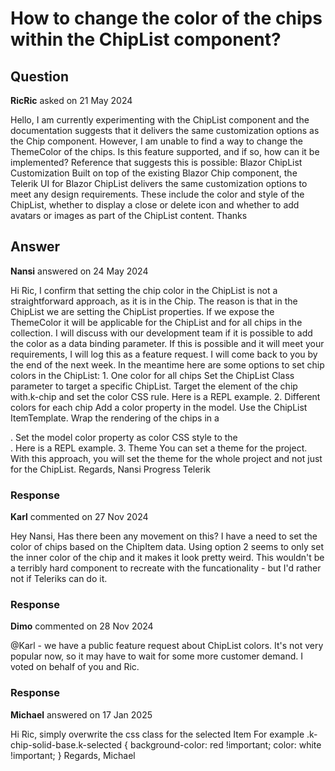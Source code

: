 # How to change the color of the chips within the ChipList component?

## Question

**RicRic** asked on 21 May 2024

Hello, I am currently experimenting with the ChipList component and the documentation suggests that it delivers the same customization options as the Chip component. However, I am unable to find a way to change the ThemeColor of the chips. Is this feature supported, and if so, how can it be implemented? Reference that suggests this is possible: Blazor ChipList Customization Built on top of the existing Blazor Chip component, the Telerik UI for Blazor ChipList delivers the same customization options to meet any design requirements. These include the color and style of the ChipList, whether to display a close or delete icon and whether to add avatars or images as part of the ChipList content. Thanks

## Answer

**Nansi** answered on 24 May 2024

Hi Ric, I confirm that setting the chip color in the ChipList is not a straightforward approach, as it is in the Chip. The reason is that in the ChipList we are setting the ChipList properties. If we expose the ThemeColor it will be applicable for the ChipList and for all chips in the collection. I will discuss with our development team if it is possible to add the color as a data binding parameter. If this is possible and it will meet your requirements, I will log this as a feature request. I will come back to you by the end of the next week. In the meantime here are some options to set chip colors in the ChipList: 1. One color for all chips Set the ChipList Class parameter to target a specific ChipList. Target the element of the chip with.k-chip and set the color CSS rule. Here is a REPL example. 2. Different colors for each chip Add a color property in the model. Use the ChipList ItemTemplate. Wrap the rendering of the chips in a <div>. Set the model color property as color CSS style to the <div>. Here is a REPL example. 3. Theme You can set a theme for the project. With this approach, you will set the theme for the whole project and not just for the ChipList. Regards, Nansi Progress Telerik

### Response

**Karl** commented on 27 Nov 2024

Hey Nansi, Has there been any movement on this? I have a need to set the color of chips based on the ChipItem data. Using option 2 seems to only set the inner color of the chip and it makes it look pretty weird. This wouldn't be a terribly hard component to recreate with the funcationality - but I'd rather not if Teleriks can do it.

### Response

**Dimo** commented on 28 Nov 2024

@Karl - we have a public feature request about ChipList colors. It's not very popular now, so it may have to wait for some more customer demand. I voted on behalf of you and Ric.

### Response

**Michael** answered on 17 Jan 2025

Hi Ric, simply overwrite the css class for the selected Item For example .k-chip-solid-base.k-selected { background-color: red !important; color: white !important; } Regards, Michael
